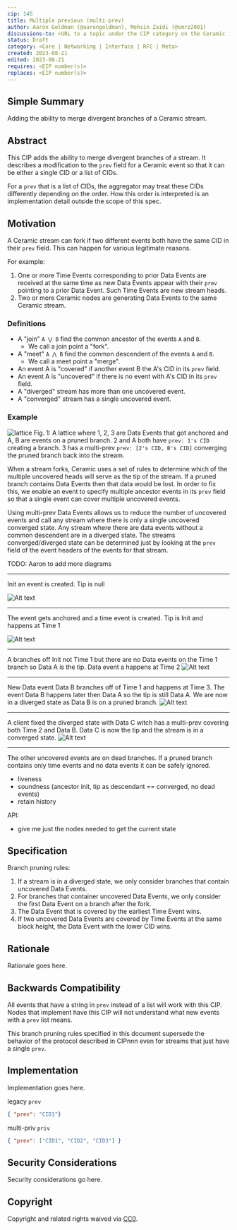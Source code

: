 ```yaml
---
cip: 145
title: Multiple previous (multi-prev)
author: Aaron Goldman (@aarongoldman), Mohsin Zaidi (@smrz2001)
discussions-to: <URL to a topic under the CIP category on the Ceramic forum: https://forum.ceramic.network/c/cips>
status: Draft
category: <Core | Networking | Interface | RFC | Meta>
created: 2023-08-21
edited: 2023-08-21
requires: <EIP number(s)>
replaces: <EIP number(s)>
---
```


<!--PROPOSE A NEW CIP-->

<!--NOTE: 
You can leave these HTML comments in your CIP and delete the visible text guides, they will not appear and may be helpful to refer to if you edit your CIP again.-->

<!-- STEPS TO SUBMIT A CIP:
1. Complete the header above.
2. Fill in as much content as is appropriate for the status of your CIP.-->

<!--ADDITIONAL INSTRUCTIONS FOR HEADER SECTION ABOVE-->

<!--[title]: Give your issue a concise, descriptive title prefixed by either its *type* for standards CIPs or its category for other CIPs. (i.e. Core: Protocol Upgrade, Meta: Define CIP Process, etc.).-->

<!--[category]: Here is a description of category terms.
- `Core`: an CIP that affects the core protocol.
- `Networking`: an CIP thst affects the networking layer (i.e. libp2p or syncing).
- `Interface`: an CIP that affects the Ceramic API or provider interface.
- `RFC`: an CIP that proposes an implementation standard (i.e. doctypes, document configurations, or document schemas).
- `Meta`: an CIP that affects the governance process for CIPs.-->

<!--[requires]: A list of CIP(s) that this CIP depends on. *Optional.-->

<!--[replaces]: A list of CIP(s) that this CIP replaces. *Optional.-->

## Simple Summary
Adding the ability to merge divergent branches of a Ceramic stream.


## Abstract
This CIP adds the ability to merge divergent branches of a stream. It describes a modification to the `prev` field for a
Ceramic event so that it can be either a single CID or a list of CIDs.

For a `prev` that is a list of CIDs, the aggregator may treat these CIDs differently depending on the order. How this
order is interpreted is an implementation detail outside the scope of this spec.


## Motivation
A Ceramic stream can fork if two different events both have the same CID in their `prev` field. This can happen for
various legitimate reasons.

For example:
1. One or more Time Events corresponding to prior Data Events are received at the same time as new Data Events appear
   with their `prev` pointing to a prior Data Event. Such Time Events are new stream heads.
2. Two or more Ceramic nodes are generating Data Events to the same Ceramic stream.

### Definitions
* A "join" `A ⋁ B` find the common ancestor of the events `A` and `B`.
    * We call a join point a "fork".
* A "meet" `A ⋀ B` find the common descendent of the events `A` and `B`.
    * We call a meet point a "merge".
* An event A is "covered" if another event B the A's CID in its `prev` field.
* An event A is "uncovered" if there is no event with A's CID in its `prev` field.
* A "diverged" stream has more than one uncovered event.
* A "converged" stream has a single uncovered event.

### Example
![lattice](../assets/cip-145/lattice.png)
Fig. 1: A lattice where 1, 2, 3 are Data Events that got anchored and A, B are events on a pruned branch. 2 and A both
have `prev: 1's CID` creating a branch. 3 has a multi-prev `prev: [2's CID, B's CID]` converging the pruned branch back
into the stream. 

When a stream forks, Ceramic uses a set of rules to determine which of the multiple uncovered heads will serve as the
tip of the stream. If a pruned branch contains Data Events then that data would be lost. In order to fix this, we enable
an event to specify multiple ancestor events in its `prev` field so that a single event can cover multiple uncovered
events.

Using multi-prev Data Events allows us to reduce the number of uncovered events and call any stream where there is only a
single uncovered converged state. Any stream where there are data events without a common descendent are in a diverged
state. The streams converged/diverged state can be determined just by looking at the `prev` field of the event headers
of the events for that stream.

TODO: Aaron to add more diagrams

---
Init an event is created. Tip is null

![Alt text](../assets/cip-145/ex1.png)

---
The event gets anchored and a time event is created. Tip is Init and happens at Time 1

![Alt text](../assets/cip-145/ex2.png)

---
A branches off Init not Time 1 but there are no Data events on the Time 1 branch so Data A is the tip. Data event a happens at Time 2
![Alt text](../assets/cip-145/ex3.png)

---
New Data event Data B branches off of Time 1 and happens at Time 3. The event Data B happens later then Data A so the tip is still Data A. We are now in a diverged state as Data B is on a pruned branch.
![Alt text](../assets/cip-145/ex4.png)

---
A client fixed the diverged state with Data C witch has a multi-prev covering both Time 2 and Data B. Data C is now the tip and the stream is in a converged state.
![Alt text](../assets/cip-145/ex5.png)

---




The other uncovered events are on dead branches. If a pruned branch contains only time events and no
data events it can be safely ignored.

- liveness
- soundness (ancestor init, tip as descendant == converged, no dead events)
- retain history


API: 
- give me just the nodes needed to get the current state

## Specification

Branch pruning rules:
1. If a stream is in a diverged state, we only consider branches that contain uncovered Data Events.
2. For branches that container uncovered Data Events, we only consider the first Data Event on a branch after the fork.
3. The Data Event that is covered by the earliest Time Event wins. 
4. If two uncovered Data Events are covered by Time Events at the same block height, the Data Event with the lower CID
   wins.


## Rationale
<!--The rationale fleshes out the specification by describing what motivated the design and why particular design decisions were made. It should describe alternate designs that were considered and related work, e.g. how the feature is supported in other languages. The rationale may also provide evidence of consensus within the community, and should discuss important objections or concerns raised during discussion.-->
Rationale goes here.


## Backwards Compatibility
All events that have a string in `prev` instead of a list will work with this CIP.
Nodes that implement have this CIP will not understand what new events with a `prev` list means.

This branch pruning rules specified in this document supersede the behavior of the protocol described in CIPnnn even for
streams that just have a single `prev`.

## Implementation
<!--The implementations must be completed before any CIP is given status "Final", but it need not be completed before the CIP is accepted.-->
Implementation goes here.

legacy `prev`
```json
{ "prev": "CID1"}
```

multi-priv `priv`
```json
{ "prev": ["CID1", "CID2", "CID3"] }
```


## Security Considerations
<!--All CIPs must contain a section that discusses the security implications/considerations relevant to the proposed change. Include information that might be important for security discussions, surfaces risks and can be used throughout the life cycle of the proposal. E.g. include security-relevant design decisions, concerns, important discussions, implementation-specific guidance and pitfalls, an outline of threats and risks and how they are being addressed. CIP submissions missing the "Security Considerations" section will be rejected. An CIP cannot proceed to status "Final" without a Security Considerations discussion deemed sufficient by the reviewers.-->
Security considerations go here.


## Copyright
Copyright and related rights waived via [CC0](https://creativecommons.org/publicdomain/zero/1.0/).
